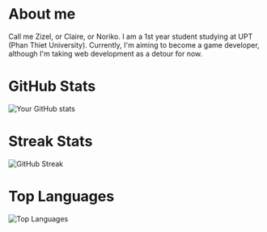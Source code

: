 # About me
Call me Zizel, or Claire, or Noriko. I am a 1st year student studying at UPT (Phan Thiet University). Currently, I'm aiming to become a game developer, although I'm taking web development as a detour for now.

# GitHub Stats  
![Your GitHub stats](https://github-readme-stats.vercel.app/api?username=nononoriko&show_icons=true&theme=transparent&color=white&hide_border=true)

# Streak Stats  
![GitHub Streak](https://streak-stats.demolab.com?user=nononoriko&theme=transparent&hide_border=true)

# Top Languages
![Top Languages](https://github-readme-stats.vercel.app/api/top-langs/?username=nononoriko&layout=compact&theme=transparent&hide_border=true)

<!--I miss my family.-->

